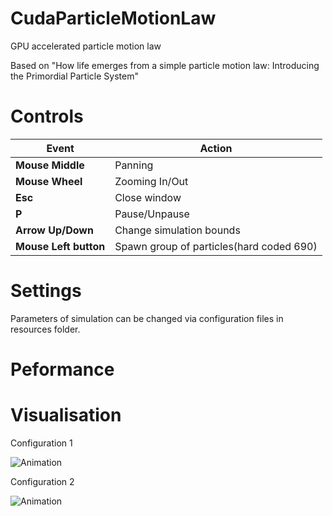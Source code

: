 # CudaParticleMotionLaw

GPU accelerated particle motion law

Based on "How life emerges from a simple particle motion law: Introducing the Primordial Particle System"    

# Controls  

|Event|Action|  
|---|---|  
|**Mouse Middle**|Panning|  
|**Mouse Wheel**|Zooming In/Out|  
|**Esc**|Close window|  
|**P**|Pause/Unpause|  
|**Arrow Up/Down**|Change simulation bounds|  
|**Mouse Left button**|Spawn group of particles(hard coded 690)|  

# Settings

Parameters of simulation can be changed via configuration files in resources folder.

# Peformance



# Visualisation

Configuration 1   

![Animation](https://github.com/SlawoStr/CudaParticleMotionLaw/blob/master/img/Animation.gif)

Configuration 2

![Animation](https://github.com/SlawoStr/CudaParticleMotionLaw/blob/master/img/Animation2.gif)
